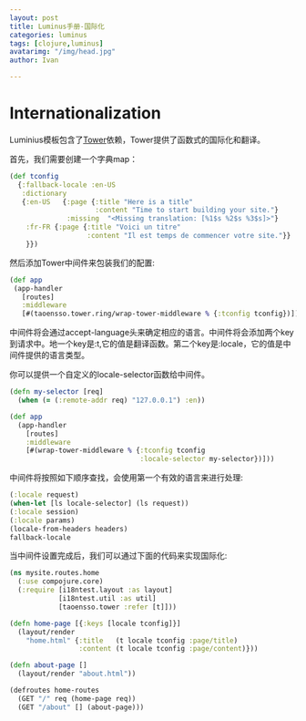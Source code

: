 ```yaml
---
layout: post
title: Luminus手册-国际化
categories: luminus
tags: [clojure,luminus]
avatarimg: "/img/head.jpg"
author: Ivan

---
```


Internationalization
====================

Luminius模板包含了[Tower](https://github.com/ptaoussanis/tower)依赖，Tower提供了函数式的国际化和翻译。

首先，我们需要创建一个字典map：

```clojure
(def tconfig
  {:fallback-locale :en-US
   :dictionary
   {:en-US   {:page {:title "Here is a title"
                     :content "Time to start building your site."}
              :missing  "<Missing translation: [%1$s %2$s %3$s]>"}
    :fr-FR {:page {:title "Voici un titre"
                   :content "Il est temps de commencer votre site."}}
    }})
```

然后添加Tower中间件来包装我们的配置:

```clojure
(def app
 (app-handler
   [routes]
   :middleware
   [#(taoensso.tower.ring/wrap-tower-middleware % {:tconfig tconfig})]))
```

中间件将会通过accept-language头来确定相应的语言。中间件将会添加两个key到请求中。地一个key是:t,它的值是翻译函数。第二个key是:locale，它的值是中间件提供的语言类型。

你可以提供一个自定义的locale-selector函数给中间件。

```clojure
(defn my-selector [req]
  (when (= (:remote-addr req) "127.0.0.1") :en))

(def app
  (app-handler
    [routes]
    :middleware
    [#(wrap-tower-middleware % {:tconfig tconfig
                                :locale-selector my-selector})]))
```

<!-- more -->

中间件将按照如下顺序查找，会使用第一个有效的语言来进行处理:

```clojure
(:locale request)
(when-let [ls locale-selector] (ls request))
(:locale session)
(:locale params)
(locale-from-headers headers)
fallback-locale
```

当中间件设置完成后，我们可以通过下面的代码来实现国际化:

```clojure
(ns mysite.routes.home
  (:use compojure.core)
  (:require [i18ntest.layout :as layout]
            [i18ntest.util :as util]
            [taoensso.tower :refer [t]]))

(defn home-page [{:keys [locale tconfig]}]
  (layout/render
    "home.html" {:title   (t locale tconfig :page/title)
                 :content (t locale tconfig :page/content)}))

(defn about-page []
  (layout/render "about.html"))

(defroutes home-routes
  (GET "/" req (home-page req))
  (GET "/about" [] (about-page)))
```
